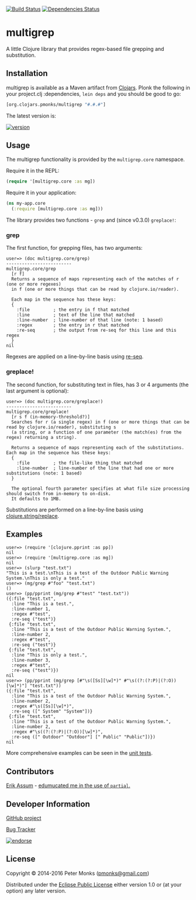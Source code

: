[![Build Status](https://travis-ci.org/pmonks/multigrep.svg?branch=master)](https://travis-ci.org/pmonks/multigrep)
[![Dependencies Status](http://jarkeeper.com/pmonks/multigrep/status.svg)](http://jarkeeper.com/pmonks/multigrep)

# multigrep

A little Clojure library that provides regex-based file grepping and substitution.

## Installation

multigrep is available as a Maven artifact from [Clojars](https://clojars.org/org.clojars.pmonks/multigrep).
Plonk the following in your project.clj :dependencies, `lein deps` and you should be good to go:

```clojure
[org.clojars.pmonks/multigrep "#.#.#"]
```

The latest version is:

[![version](https://clojars.org/org.clojars.pmonks/multigrep/latest-version.svg)](https://clojars.org/org.clojars.pmonks/multigrep)

## Usage

The multigrep functionality is provided by the `multigrep.core` namespace.

Require it in the REPL:

```clojure
(require '[multigrep.core :as mg])
```

Require it in your application:

```clojure
(ns my-app.core
  (:require [multigrep.core :as mg]))
```

The library provides two functions - `grep` and (since v0.3.0) `greplace!`:

### grep

The first function, for grepping files, has two arguments:

```
user=> (doc multigrep.core/grep)
-------------------------
multigrep.core/grep
  [r f]
  Returns a sequence of maps representing each of the matches of r (one or more regexes)
  in f (one or more things that can be read by clojure.io/reader).

  Each map in the sequence has these keys:
  {
    :file         ; the entry in f that matched
    :line         ; text of the line that matched
    :line-number  ; line-number of that line (note: 1 based)
    :regex        ; the entry in r that matched
    :re-seq       ; the output from re-seq for this line and this regex
  }
nil
```

Regexes are applied on a line-by-line basis using [re-seq](http://clojuredocs.org/clojure.core/re-seq).

### greplace!

The second function, for substituting text in files, has 3 or 4 arguments (the last argument is optional):
```
user=> (doc multigrep.core/greplace!)
-------------------------
multigrep.core/greplace!
  [r s f (in-memory-threshold?)]
  Searches for r (a single regex) in f (one or more things that can be read by clojure.io/reader), substituting s
  (a string, or a function of one parameter (the match(es) from the regex) returning a string).

  Returns a sequence of maps representing each of the substitutions.  Each map in the sequence has these keys:
  {
    :file         ; the file-like thing that matched
    :line-number  ; line-number of the line that had one or more substitutions (note: 1 based)
  }

  The optional fourth parameter specifies at what file size processing should switch from in-memory to on-disk.
  It defaults to 1MB.
```

Substitutions are performed on a line-by-line basis using [clojure.string/replace](http://clojuredocs.org/clojure.string/replace).


## Examples

```
user=> (require '[clojure.pprint :as pp])
nil
user=> (require '[multigrep.core :as mg])
nil
user=> (slurp "test.txt")
"This is a test.\nThis is a test of the Outdoor Public Warning System.\nThis is only a test."
user=> (mg/grep #"foo" "test.txt")
()
user=> (pp/pprint (mg/grep #"test" "test.txt"))
({:file "test.txt",
  :line "This is a test.",
  :line-number 1,
  :regex #"test",
  :re-seq ("test")}
 {:file "test.txt",
  :line "This is a test of the Outdoor Public Warning System.",
  :line-number 2,
  :regex #"test",
  :re-seq ("test")}
 {:file "test.txt",
  :line "This is only a test.",
  :line-number 3,
  :regex #"test",
  :re-seq ("test")})
nil
user=> (pp/pprint (mg/grep [#"\s([Ss][\w]*)" #"\s((?:(?:P)|(?:O))[\w]*)"] "test.txt"))
({:file "test.txt",
  :line "This is a test of the Outdoor Public Warning System.",
  :line-number 2,
  :regex #"\s([Ss][\w]*)",
  :re-seq ([" System" "System"])}
 {:file "test.txt",
  :line "This is a test of the Outdoor Public Warning System.",
  :line-number 2,
  :regex #"\s((?:(?:P)|(?:O))[\w]*)",
  :re-seq ([" Outdoor" "Outdoor"] [" Public" "Public"])})
nil
```

More comprehensive examples can be seen in the [unit tests](https://github.com/pmonks/multigrep/blob/master/test/multigrep/core_test.clj).

## Contributors
[Erik Assum](https://github.com/slipset) - [edumucated me in the use of ```partial```.](https://twitter.com/slipset/status/522620387709169664)

## Developer Information

[GitHub project](https://github.com/pmonks/multigrep)

[Bug Tracker](https://github.com/pmonks/multigrep/issues)

[![endorse](https://api.coderwall.com/pmonks/endorsecount.png)](https://coderwall.com/pmonks)

## License

Copyright © 2014-2016 Peter Monks (pmonks@gmail.com)

Distributed under the [Eclipse Public License](http://www.eclipse.org/legal/epl-v10.html) either version 1.0 or (at your option) any later version.
